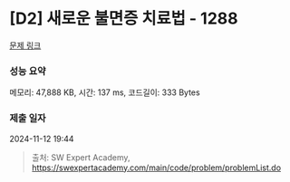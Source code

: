 # [D2] 새로운 불면증 치료법 - 1288 

[문제 링크](https://swexpertacademy.com/main/code/problem/problemDetail.do?contestProbId=AV18_yw6I9MCFAZN) 

### 성능 요약

메모리: 47,888 KB, 시간: 137 ms, 코드길이: 333 Bytes

### 제출 일자

2024-11-12 19:44



> 출처: SW Expert Academy, https://swexpertacademy.com/main/code/problem/problemList.do